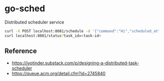 # go-sched
Distributed scheduler service


```bash
curl -X POST localhost:8081/schedule -d '{"command":"Hi","scheduled_at":"2023-12-25T22:34:00+05:30"}'
curl localhost:8081/status?task_id=<task-id>
```

## Reference
- https://jyotinder.substack.com/p/designing-a-distributed-task-scheduler
- https://queue.acm.org/detail.cfm?id=2745840